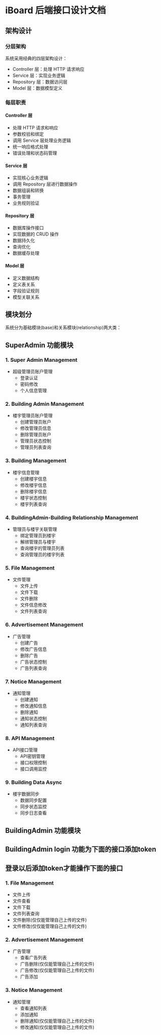 # iBoard 后端接口设计文档

## 架构设计
### 分层架构
系统采用经典的四层架构设计：
- Controller 层：处理 HTTP 请求响应
- Service 层：实现业务逻辑
- Repository 层：数据访问层
- Model 层：数据模型定义

### 每层职责
#### Controller 层
- 处理 HTTP 请求和响应
- 参数校验和绑定
- 调用 Service 层处理业务逻辑
- 统一响应格式处理
- 错误处理和状态码管理

#### Service 层
- 实现核心业务逻辑
- 调用 Repository 层进行数据操作
- 数据组装和转换
- 事务管理
- 业务规则验证

#### Repository 层
- 数据库操作接口
- 实现数据的 CRUD 操作
- 数据持久化
- 查询优化
- 数据缓存处理

#### Model 层
- 定义数据结构
- 定义表关系
- 字段验证规则
- 模型关联关系

## 模块划分
系统分为基础模块(base)和关系模块(relationship)两大类：

## SuperAdmin 功能模块
### 1. Super Admin Management
- 超级管理员账户管理
  - 登录认证
  - 密码修改
  - 个人信息管理

### 2. Building Admin Management
- 楼宇管理员账户管理
  - 创建管理员账户
  - 修改管理员信息
  - 删除管理员账户
  - 管理员状态控制
  - 管理员列表查询

### 3. Building Management
- 楼宇信息管理
  - 创建楼宇信息
  - 修改楼宇信息
  - 删除楼宇信息
  - 楼宇状态控制
  - 楼宇列表查询

### 4. BuildingAdmin-Building Relationship Management
- 管理员与楼宇关联管理
  - 绑定管理员到楼宇
  - 解绑管理员与楼宇
  - 查询楼宇的管理员列表
  - 查询管理员的楼宇列表

### 5. File Management
- 文件管理
  - 文件上传
  - 文件下载
  - 文件删除
  - 文件信息修改
  - 文件列表查询

### 6. Advertisement Management
- 广告管理
  - 创建广告
  - 修改广告信息
  - 删除广告
  - 广告状态控制
  - 广告列表查询

### 7. Notice Management
- 通知管理
  - 创建通知
  - 修改通知信息
  - 删除通知
  - 通知状态控制
  - 通知列表查询

### 8. API Management
- API接口管理
  - API密钥管理
  - 接口权限控制
  - 接口调用监控

### 9. Building Data Async
- 楼宇数据同步
  - 数据同步配置
  - 同步状态监控
  - 同步日志查看

## BuildingAdmin 功能模块
## BuildingAdmin login 功能为下面的接口添加token
## 登录以后添加token才能操作下面的接口
### 1. File Management

  - 文件上传
  - 文件查看
  - 文件下载
  - 文件列表查询
  - 文件删除(仅仅能管理自己上传的文件)
  - 文件修改(仅仅能管理自己上传的文件)

### 2. Advertisement Management

- 广告管理
  - 查看广告列表
  - 广告删除(仅仅能管理自己上传的文件)
  - 广告修改(仅仅能管理自己上传的文件)
  - 广告添加

### 3. Notice Management
- 通知管理
  - 查看通知列表
  - 添加通知
  - 删除通知(仅仅能管理自己上传的文件)
  - 修改通知(仅仅能管理自己上传的文件)